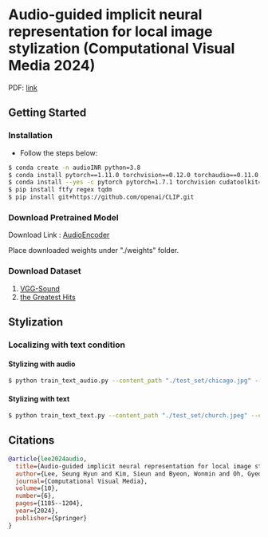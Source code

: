 # Audio-guided implicit neural representation for local image stylization (Computational Visual Media 2024)
PDF: [link](https://link.springer.com/article/10.1007/s41095-024-0413-5)

## Getting Started
### Installation
- Follow the steps below:
```bash
$ conda create -n audioINR python=3.8
$ conda install pytorch==1.11.0 torchvision==0.12.0 torchaudio==0.11.0 cudatoolkit=11.3 -c pytorch
$ conda install --yes -c pytorch pytorch=1.7.1 torchvision cudatoolkit=11.0
$ pip install ftfy regex tqdm
$ pip install git+https://github.com/openai/CLIP.git
```

### Download Pretrained Model
Download Link : [AudioEncoder](https://drive.google.com/file/d/1e_-2du7KUvadAl0_BGf5VUwgpSEe0ntL/view?usp=sharing)

Place downloaded weights under "./weights" folder.

### Download Dataset
1. [VGG-Sound](https://www.robots.ox.ac.uk/~vgg/data/vggsound/)
2. [the Greatest Hits](https://andrewowens.com/vis/)


## Stylization
### Localizing with text condition
#### Stylizing with audio
```bash
$ python train_text_audio.py --content_path "./test_set/chicago.jpg" --content_name "buildings" --audio_path "./audiosample/fire.wav"
```
#### Stylizing with text
```bash
$ python train_text_text.py --content_path "./test_set/church.jpeg" --content_name "church" --text "wood"
```

## Citations

```bibtex
@article{lee2024audio,
  title={Audio-guided implicit neural representation for local image stylization},
  author={Lee, Seung Hyun and Kim, Sieun and Byeon, Wonmin and Oh, Gyeongrok and In, Sumin and Park, Hyeongcheol and Yoon, Sang Ho and Hong, Sung-Hee and Kim, Jinkyu and Kim, Sangpil},
  journal={Computational Visual Media},
  volume={10},
  number={6},
  pages={1185--1204},
  year={2024},
  publisher={Springer}
}
```
